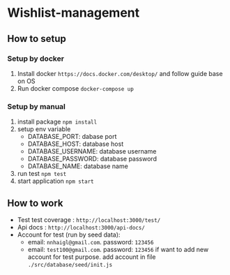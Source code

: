 # Wishlist-management
## How to setup
### Setup by docker
1. Install docker `https://docs.docker.com/desktop/` and follow guide base on OS
2. Run docker compose `docker-compose up`
### Setup by manual
1. install package `npm install`
2. setup env variable
    * DATABASE_PORT: dabase port
    * DATABASE_HOST: database host
    * DATABASE_USERNAME: database username
    * DATABASE_PASSWORD: database password
    * DATABASE_NAME: database name
3. run test `npm test`
4. start application `npm start`
## How to work
* Test test coverage : `http://localhost:3000/test/`
* Api docs : `http://localhost:3000/api-docs/`
* Account for test (run by seed data):
    - email: `nnhaigl@gmail.com`. password: `123456`
    - email: `test100@gmail.com`. password: `123456`
if want to add new account for test purpose. add account in file `./src/database/seed/init.js`
